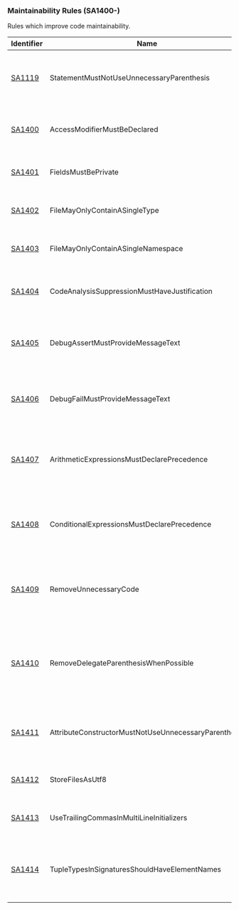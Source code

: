 ### Maintainability Rules (SA1400-)

Rules which improve code maintainability.

| Identifier          | Name                                                 | Description                                                                                                           |
| ------------------- | ---------------------------------------------------- | --------------------------------------------------------------------------------------------------------------------- |
| [SA1119](SA1119.md) | StatementMustNotUseUnnecessaryParenthesis            | A C# statement contains parenthesis which are unnecessary and should be removed.                                      |
| [SA1400](SA1400.md) | AccessModifierMustBeDeclared                         | The access modifier for a C# element has not been explicitly defined.                                                 |
| [SA1401](SA1401.md) | FieldsMustBePrivate                                  | A field within a C# class has an access modifier other than private.                                                  |
| [SA1402](SA1402.md) | FileMayOnlyContainASingleType                        | A C# code file contains more than one unique type.                                                                    |
| [SA1403](SA1403.md) | FileMayOnlyContainASingleNamespace                   | A C# code file contains more than one namespace.                                                                      |
| [SA1404](SA1404.md) | CodeAnalysisSuppressionMustHaveJustification         | A Code Analysis SuppressMessage attribute does not include a justification.                                           |
| [SA1405](SA1405.md) | DebugAssertMustProvideMessageText                    | A call to Debug.Assert in C# code does not include a descriptive message.                                             |
| [SA1406](SA1406.md) | DebugFailMustProvideMessageText                      | A call to Debug.Fail in C# code does not include a descriptive message.                                               |
| [SA1407](SA1407.md) | ArithmeticExpressionsMustDeclarePrecedence           | A C# statement contains a complex arithmetic expression which omits parenthesis around operators.                     |
| [SA1408](SA1408.md) | ConditionalExpressionsMustDeclarePrecedence          | A C# statement contains a complex conditional expression which omits parenthesis around operators.                    |
| [SA1409](SA1409.md) | RemoveUnnecessaryCode                                | A C# file contains code which is unnecessary and can be removed without changing the overall logic of the code.       |
| [SA1410](SA1410.md) | RemoveDelegateParenthesisWhenPossible                | A call to a C# anonymous method does not contain any method parameters, yet the statement still includes parenthesis. |
| [SA1411](SA1411.md) | AttributeConstructorMustNotUseUnnecessaryParenthesis | An attribute declaration does not contain any parameters, yet it still includes parenthesis.                          |
| [SA1412](SA1412.md) | StoreFilesAsUtf8                                     | The encoding of the file is not UTF-8 with byte order mark.                                                           |
| [SA1413](SA1413.md) | UseTrailingCommasInMultiLineInitializers             | A multi-line initializer should use a comma on the last item.                                                         |
| [SA1414](SA1414.md) | TupleTypesInSignaturesShouldHaveElementNames         | Tuple types appearing in member declarations should have explicitly named tuple elements.                             |
